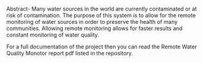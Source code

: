 Abstract- Many water sources in the world are currently contaminated or at risk of
contamination. The purpose of this system is to allow for the remote monitoring of
water sources in order to preserve the health of many communities. Allowing remote
monitoring allows for faster results and constant monitoring of water quality.

For a full documentation of the project then you can read the Remote Water Quality Monotor report pdf listed in the repository.
